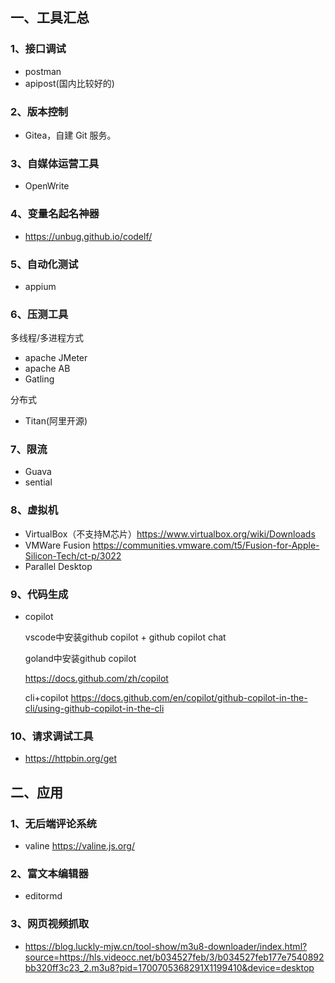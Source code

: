 ## 一、工具汇总

### 1、接口调试
* postman
* apipost(国内比较好的)

### 2、版本控制
* Gitea，自建 Git 服务。

### 3、自媒体运营工具
* OpenWrite

### 4、变量名起名神器
* https://unbug.github.io/codelf/

### 5、自动化测试
* appium

### 6、压测工具
多线程/多进程方式
* apache JMeter
* apache AB
* Gatling

分布式
* Titan(阿里开源)

### 7、限流

* Guava
* sential

### 8、虚拟机

- VirtualBox（不支持M芯片）https://www.virtualbox.org/wiki/Downloads
- VMWare Fusion https://communities.vmware.com/t5/Fusion-for-Apple-Silicon-Tech/ct-p/3022
- Parallel Desktop

### 9、代码生成

- copilot

  vscode中安装github copilot + github copilot chat

  goland中安装github copilot
  
  https://docs.github.com/zh/copilot
  
  cli+copilot https://docs.github.com/en/copilot/github-copilot-in-the-cli/using-github-copilot-in-the-cli
  
  

### 10、请求调试工具

- https://httpbin.org/get

## 二、应用

### 1、无后端评论系统

- valine https://valine.js.org/

### 2、富文本编辑器

- editormd 

### 3、网页视频抓取

- https://blog.luckly-mjw.cn/tool-show/m3u8-downloader/index.html?source=https://hls.videocc.net/b034527feb/3/b034527feb177e7540892bb320ff3c23_2.m3u8?pid=1700705368291X1199410&device=desktop
